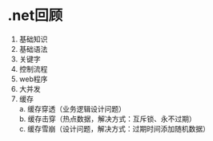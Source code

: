 # .net回顾
1. 基础知识
2. 基础语法
3. 关键字
4. 控制流程
5. web程序
6. 大并发
7. 缓存  
  a. 缓存穿透（业务逻辑设计问题）  
  b. 缓存击穿（热点数据，解决方式：互斥锁、永不过期）  
  c. 缓存雪崩（设计问题，解决方式：过期时间添加随机数据）